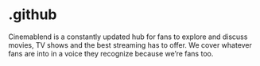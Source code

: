 # .github
Cinemablend is a constantly updated hub for fans to explore and discuss movies, TV shows and the best streaming has to offer. We cover whatever fans are into in a voice they recognize because we’re fans too. 
